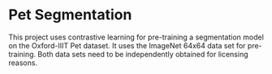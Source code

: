 # Pet Segmentation

This project uses contrastive learning for pre-training a segmentation model on the Oxford-IIIT Pet dataset. It uses the ImageNet 64x64 data set for pre-training. Both data sets need to be independently obtained for licensing reasons.

